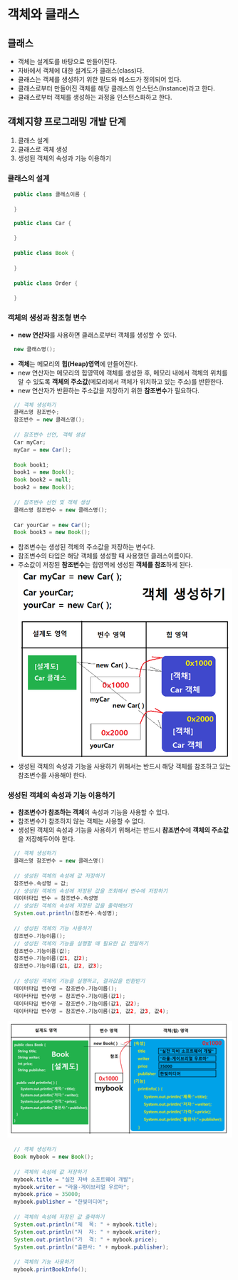 # 객체와 클래스

## 클래스
- 객체는 설계도를 바탕으로 만들어진다.
- 자바에서 객체에 대한 설계도가 클래스(class)다.
- 클래스는 객체를 생성하기 위한 필드와 메소드가 정의되어 있다.
- 클래스로부터 만들어진 객체를 해당 클래스의 인스턴스(Instance)라고 한다.
- 클래스로부터 객체를 생성하는 과정을 인스턴스화하고 한다.

## 객체지향 프로그래밍 개발 단계
1. 클래스 설계
2. 클래스로 객체 생성
3. 생성된 객체의 속성과 기능 이용하기
   
### 클래스의 설계
```java
  public class 클래스이름 {

  }
```
```java
  public class Car {

  }

  public class Book {

  }

  public class Order {

  }
```
### 객체의 생성과 참조형 변수
- **new 연산자**를 사용하면 클래스로부터 객체를 생성할 수 있다.
```java
  new 클래스명();
```
- **객체**는 메모리의 **힙(Heap)영역**에 만들어진다.
- new 연산자는 메모리의 힙영역에 객체를 생성한 후, 메모리 내에서 객체의 위치를 알 수 있도록 **객체의 주소값**(메모리에서 객체가 위치하고 있는 주소)를 반환한다.
- new 연산자가 반환하는 주소값을 저장하기 위한 **참조변수**가 필요하다.
```java
  // 객체 생성하기
  클래스명 참조변수;
  참조변수 = new 클래스명();

  // 참조변수 선언, 객체 생성
  Car myCar;
  myCar = new Car();

  Book book1;
  book1 = new Book();
  Book book2 = null;
  book2 = new Book();

  // 참조변수 선언 및 객체 생성
  클래스명 참조변수 = new 클래스명();
  
  Car yourCar = new Car();
  Book book3 = new Book();
```
- 참조변수는 생성된 객체의 주소값을 저장하는 변수다.
- 참조변수의 타입은 해당 객체를 생성할 때 사용했던 클래스이름이다.
- 주소값이 저장된 **참조변수**는 힙영역에 생성된 **객체를 참조**하게 된다.
<kbd>![alt 객체 생성하기](/images/java/classAndInstance5.PNG)</kbd>
- 생성된 객체의 속성과 기능을 사용하기 위해서는 반드시 해당 객체를 참조하고 있는 참조변수를 사용해야 한다.

### 생성된 객체의 속성과 기능 이용하기
- **참조변수가 참조하는 객체**의 속성과 기능을 사용할 수 있다.
- 참조변수가 참조하지 않는 객체는 사용할 수 없다.
- 생성된 객체의 속성과 기능을 사용하기 위해서는 반드시 **참조변수**에 **객체의 주소값**을 저장해두어야 한다.
```java
  // 객체 생성하기
  클래스명 참조변수 = new 클래스명()
  
  // 생성된 객체의 속성에 값 저장하기
  참조변수.속성명 = 값;
  // 생성된 객체의 속성에 저장된 값을 조회해서 변수에 저장하기
  데이터타입 변수 = 참조변수.속성명
  // 생성된 객체의 속성에 저장된 값을 출력해보기
  System.out.println(참조변수.속성명);

  // 생성된 객체의 기능 사용하기
  참조변수.기능이름();
  // 생성된 객체의 기능을 실행할 때 필요한 값 전달하기
  참조변수.기능이름(값);
  참조변수.기능이름(값1, 값2);
  참조변수.기능이름(값1, 값2, 값3);

  // 생성된 객체의 기능을 실행하고, 결과값을 반환받기
  데이터타입 변수명 = 참조변수.기능이름();
  데이터타입 변수명 = 참조변수.기능이름(값1);
  데이터타입 변수명 = 참조변수.기능이름(값1, 값2);
  데이터타입 변수명 = 참조변수.기능이름(값1, 값2, 값3, 값4);
```
<kbd>![alt 객체의 속성과 기능 사용하기](/images/java/classAndInstance6.PNG)</kbd>
```java
  // 객체 생성하기
  Book mybook = new Book();

  // 객체의 속성에 값 저장하기
  mybook.title = "실전 자바 소프트웨어 개발";
  mybook.writer = "라울-게이브리얼 우르마";
  mybook.price = 35000;
  mybook.publisher = "한빛미디어";

  // 객체의 속성에 저장된 값 출력하기
  System.out.println("제  목: " + mybook.title);
  System.out.println("저  자: " + mybook.writer);
  System.out.println("가  격: " + mybook.price);
  System.out.println("출판사: " + mybook.publisher);

  // 객체의 기능 사용하기
  mybook.printBookInfo();
```
